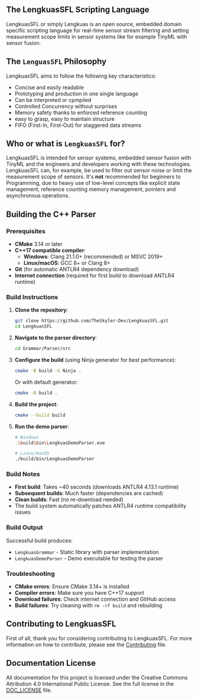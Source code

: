 ## The LengkuasSFL Scripting Language

LengkuasSFL or simply Lengkuas is an open source, embedded domain specific scripting language for real-time sensor stream filtering and setting measurement scope limits in sensor systems like for example TinyML with sensor fusion.

## The `LenguasSFL` Philosophy

LengkuasSFL aims to follow the following key characteristics:

*   Concise and easily readable
*   Prototyping and production in one single language
*   Can be interpreted or cpmpiled
*   Controlled Concurrency without surprises
*   Memory safety thanks to enforced reference counting
*   easy to grasp, easy to maintain structure
*   FIFO (First-In, First-Out) for staggered data streams

## Who or what is `LengkuasSFL` for?

LengkuasSFL is intended for sensor systems, embedded sensor fusion with TinyML and the engineers and developers working with these technologies. LengkuasSFL can, for example, be used to filter out sensor noise or limit the measurement scope of sensors. It's **not** recommended for beginners to Programming, due to heavy use of low-level concepts like explicit state management, reference counting memory management, pointers and asynchronous operations.

## Building the C++ Parser

### Prerequisites

- **CMake** 3.14 or later
- **C++17 compatible compiler**:
  - **Windows**: Clang 21.1.0+ (recommended) or MSVC 2019+
  - **Linux/macOS**: GCC 8+ or Clang 8+
- **Git** (for automatic ANTLR4 dependency download)
- **Internet connection** (required for first build to download ANTLR4 runtime)

### Build Instructions

1. **Clone the repository**:
   ```bash
   git clone https://github.com/TheSkyler-Dev/LengkuasSFL.git
   cd LengkuasSFL
   ```

2. **Navigate to the parser directory**:
   ```bash
   cd Grammar/Parser/src
   ```

3. **Configure the build** (using Ninja generator for best performance):
   ```bash
   cmake -B build -G Ninja .
   ```
   
   Or with default generator:
   ```bash
   cmake -B build .
   ```

4. **Build the project**:
   ```bash
   cmake --build build
   ```

5. **Run the demo parser**:
   ```bash
   # Windows
   .\build\bin\LengkuasDemoParser.exe
   
   # Linux/macOS
   ./build/bin/LengkuasDemoParser
   ```

### Build Notes

- **First build**: Takes ~40 seconds (downloads ANTLR4 4.13.1 runtime)
- **Subsequent builds**: Much faster (dependencies are cached)
- **Clean builds**: Fast (no re-download needed)
- The build system automatically patches ANTLR4 runtime compatibility issues

### Build Output

Successful build produces:
- `LengkuasGrammar` - Static library with parser implementation
- `LengkuasDemoParser` - Demo executable for testing the parser

### Troubleshooting

- **CMake errors**: Ensure CMake 3.14+ is installed
- **Compiler errors**: Make sure you have C++17 support
- **Download failures**: Check internet connection and GitHub access
- **Build failures**: Try cleaning with `rm -rf build` and rebuilding

## Contributing to LengkuasSFL

First of all, thank you for considering contributing to LengkuasSFL. For more information on how to contribute, please see the [Contributing](https://github.com/TheSkyler-Dev/LengkuasSFL/blob/main/CONTRIBUTING.md) file.

## Documentation License

All documentation for this project is licensed under the Creative Commons Attribution 4.0 International Public License. See the full license in the [DOC\_LICENSE](https://github.com/TheSkyler-Dev/LengkuasSFL/blob/main/Doc/DOC_LICENSE) file.